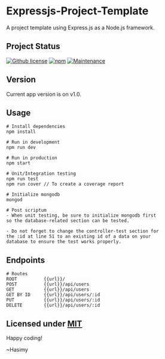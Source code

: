 # Expressjs-Project-Template
A project template using Express.js as a Node.js framework.

## Project Status

[![Github license](https://img.shields.io/badge/License-MIT-yellow.svg)](https://raw.githubusercontent.com/hasimy-as/Expressjs-Project-Template/master/LICENSE)
[![npm](https://img.shields.io/npm/v/npm.svg)](https://www.npmjs.com/)
[![Maintenance](https://img.shields.io/badge/Maintained%3F-yes-green.svg)](https://gitHub.com/hasimy-as/Expressjs-Project-Template)


## Version

Current app version is on v1.0.

## Usage

```
# Install dependencies
npm install

# Run in development
npm run dev

# Run in production
npm start

# Unit/Integration testing
npm run test
npm run cover // To create a coverage report

# Initialize mongodb
mongod

# Post scriptum
- When unit testing, be sure to initialize mongodb first
so the database-related section can be tested.

- Do not forget to change the controller-test section for
the :id at line 51 to an existing id of a data on your
database to ensure the test works properly.

```

## Endpoints

```
# Routes
ROOT          {{url}}/
POST          {{url}}/api/users
GET           {{url}}/api/users
GET BY ID     {{url}}/api/users/:id
PUT           {{url}}/api/users/:id
DELETE        {{url}}/api/users/:id

```

## Licensed under [MIT](https://raw.githubusercontent.com/hasimy-as/Expressjs-Project-Template/master/LICENSE)

Happy coding!

~Hasimy
